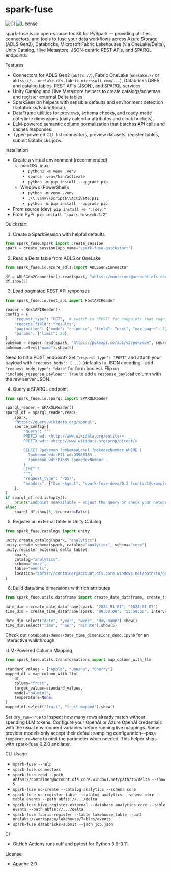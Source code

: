 spark-fuse
================

![CI](https://github.com/kevinsames/spark-fuse/actions/workflows/ci.yml/badge.svg)
![License](https://img.shields.io/badge/License-Apache_2.0-blue.svg)

spark-fuse is an open-source toolkit for PySpark — providing utilities, connectors, and tools to fuse your data workflows across Azure Storage (ADLS Gen2), Databricks, Microsoft Fabric Lakehouses (via OneLake/Delta), Unity Catalog, Hive Metastore, JSON-centric REST APIs, and SPARQL endpoints.

Features
- Connectors for ADLS Gen2 (`abfss://`), Fabric OneLake (`onelake://` or `abfss://...onelake.dfs.fabric.microsoft.com/...`), Databricks DBFS and catalog tables, REST APIs (JSON), and SPARQL services.
- Unity Catalog and Hive Metastore helpers to create catalogs/schemas and register external Delta tables.
- SparkSession helpers with sensible defaults and environment detection (Databricks/Fabric/local).
- DataFrame utilities for previews, schema checks, and ready-made date/time dimensions (daily calendar attributes and clock buckets).
- LLM-powered semantic column normalization that batches API calls and caches responses.
- Typer-powered CLI: list connectors, preview datasets, register tables, submit Databricks jobs.

Installation
- Create a virtual environment (recommended)
  - macOS/Linux:
    - `python3 -m venv .venv`
    - `source .venv/bin/activate`
    - `python -m pip install --upgrade pip`
  - Windows (PowerShell):
    - `python -m venv .venv`
    - `.\\.venv\\Scripts\\Activate.ps1`
    - `python -m pip install --upgrade pip`
- From source (dev): `pip install -e ".[dev]"`
- From PyPI: `pip install "spark-fuse>=0.3.2"`

Quickstart
1) Create a SparkSession with helpful defaults
```python
from spark_fuse.spark import create_session
spark = create_session(app_name="spark-fuse-quickstart")
```

2) Read a Delta table from ADLS or OneLake
```python
from spark_fuse.io.azure_adls import ADLSGen2Connector

df = ADLSGen2Connector().read(spark, "abfss://container@account.dfs.core.windows.net/path/to/delta")
df.show(5)
```

3) Load paginated REST API responses
```python
from spark_fuse.io.rest_api import RestAPIReader

reader = RestAPIReader()
config = {
    "request_type": "GET",  # switch to "POST" for endpoints that require a body
    "records_field": "results",
    "pagination": {"mode": "response", "field": "next", "max_pages": 2},
    "params": {"limit": 20},
}
pokemon = reader.read(spark, "https://pokeapi.co/api/v2/pokemon", source_config=config)
pokemon.select("name").show(5)
```
Need to hit a POST endpoint? Set `"request_type": "POST"` and attach your payload with
`"request_body": {...}` (defaults to JSON encoding—add `"request_body_type": "data"` for form bodies).
Flip on `"include_response_payload": True` to add a `response_payload` column with the raw server JSON.

4) Query a SPARQL endpoint
```python
from spark_fuse.io.sparql import SPARQLReader

sparql_reader = SPARQLReader()
sparql_df = sparql_reader.read(
    spark,
    "https://query.wikidata.org/sparql",
    source_config={
        "query": """
        PREFIX wd: <http://www.wikidata.org/entity/>
        PREFIX wdt: <http://www.wikidata.org/prop/direct/>

        SELECT ?pokemon ?pokemonLabel ?pokedexNumber WHERE {
          ?pokemon wdt:P31 wd:Q3966183 .
          ?pokemon wdt:P1685 ?pokedexNumber .
        }
        LIMIT 5
        """,
        "request_type": "POST",
        "headers": {"User-Agent": "spark-fuse-demo/0.3 (contact@example.com)"},
    },
)
if sparql_df.rdd.isEmpty():
    print("Endpoint unavailable — adjust the query or check your network.")
else:
    sparql_df.show(5, truncate=False)
```

5) Register an external table in Unity Catalog
```python
from spark_fuse.catalogs import unity

unity.create_catalog(spark, "analytics")
unity.create_schema(spark, catalog="analytics", schema="core")
unity.register_external_delta_table(
    spark,
    catalog="analytics",
    schema="core",
    table="events",
    location="abfss://container@account.dfs.core.windows.net/path/to/delta",
)
```

6) Build date/time dimensions with rich attributes
```python
from spark_fuse.utils.dataframe import create_date_dataframe, create_time_dataframe

date_dim = create_date_dataframe(spark, "2024-01-01", "2024-01-07")
time_dim = create_time_dataframe(spark, "00:00:00", "23:59:00", interval_seconds=60)

date_dim.select("date", "year", "week", "day_name").show()
time_dim.select("time", "hour", "minute").show(5)
```
Check out `notebooks/demos/date_time_dimensions_demo.ipynb` for an interactive walkthrough.

LLM-Powered Column Mapping
```python
from spark_fuse.utils.transformations import map_column_with_llm

standard_values = ["Apple", "Banana", "Cherry"]
mapped_df = map_column_with_llm(
    df,
    column="fruit",
    target_values=standard_values,
    model="o4-mini",
    temperature=None,
)
mapped_df.select("fruit", "fruit_mapped").show()
```

Set `dry_run=True` to inspect how many rows already match without spending LLM tokens. Configure your OpenAI or Azure OpenAI credentials with the usual environment variables before running live mappings. Some provider models only accept their default sampling configuration—pass `temperature=None` to omit the parameter when needed. This helper ships with spark-fuse 0.2.0 and later.

CLI Usage
- `spark-fuse --help`
- `spark-fuse connectors`
- `spark-fuse read --path abfss://container@account.dfs.core.windows.net/path/to/delta --show 5`
- `spark-fuse uc-create --catalog analytics --schema core`
- `spark-fuse uc-register-table --catalog analytics --schema core --table events --path abfss://.../delta`
- `spark-fuse hive-register-external --database analytics_core --table events --path abfss://.../delta`
- `spark-fuse fabric-register --table lakehouse_table --path onelake://workspace/lakehouse/Tables/events`
- `spark-fuse databricks-submit --json job.json`

CI
- GitHub Actions runs ruff and pytest for Python 3.9–3.11.

License
- Apache 2.0

